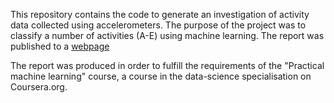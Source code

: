 This repository contains the code to generate an investigation of activity data collected using accelerometers. The purpose of the project was to classify a number of activities (A-E) using machine learning. The report was published to a [webpage](http://leej3.github.io/dss_machine_learning_project)

The report was produced in order to fulfill the requirements of the "Practical machine learning" course, a course in the data-science specialisation on  Coursera.org.



